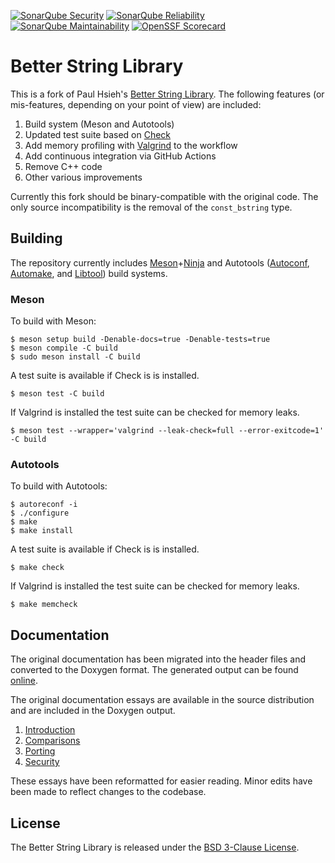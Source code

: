 [![SonarQube Security](https://sonarcloud.io/api/project_badges/measure?project=msteinert_bstring&metric=security_rating)](https://sonarcloud.io/project/overview?id=msteinert_bstring)
[![SonarQube Reliability](https://sonarcloud.io/api/project_badges/measure?project=msteinert_bstring&metric=reliability_rating)](https://sonarcloud.io/project/overview?id=msteinert_bstring)
[![SonarQube Maintainability](https://sonarcloud.io/api/project_badges/measure?project=msteinert_bstring&metric=sqale_rating)](https://sonarcloud.io/project/overview?id=msteinert_bstring)
[![OpenSSF Scorecard](https://img.shields.io/ossf-scorecard/github.com/msteinert/bstring?label=openssf+scorecard&style=flat)](https://scorecard.dev/viewer/?uri=github.com/msteinert/bstring)

# Better String Library

This is a fork of Paul Hsieh's [Better String Library][]. The following
features (or mis-features, depending on your point of view) are included:

1. Build system (Meson and Autotools)
2. Updated test suite based on [Check][]
3. Add memory profiling with [Valgrind][] to the workflow
4. Add continuous integration via GitHub Actions
5. Remove C++ code
6. Other various improvements

Currently this fork should be binary-compatible with the original code. The
only source incompatibility is the removal of the `const_bstring` type.

[Better String Library]: http://bstring.sourceforge.net/
[Check]: https://github.com/libcheck/check
[Valgrind]: http://valgrind.org/

## Building

The repository currently includes [Meson][]+[Ninja][] and Autotools ([Autoconf][],
[Automake][], and [Libtool][]) build systems.

[Meson]: https://mesonbuild.com/
[Ninja]: https://ninja-build.org/
[Autoconf]: https://www.gnu.org/software/autoconf/
[Automake]: https://www.gnu.org/software/automake/
[Libtool]: https://www.gnu.org/software/libtool/

### Meson

To build with Meson:

    $ meson setup build -Denable-docs=true -Denable-tests=true
    $ meson compile -C build
    $ sudo meson install -C build

A test suite is available if Check is is installed.

    $ meson test -C build

If Valgrind is installed the test suite can be checked for memory leaks.

    $ meson test --wrapper='valgrind --leak-check=full --error-exitcode=1' -C build

### Autotools

To build with Autotools:

    $ autoreconf -i
    $ ./configure
    $ make
    $ make install

A test suite is available if Check is is installed.

    $ make check

If Valgrind is installed the test suite can be checked for memory leaks.

    $ make memcheck

## Documentation

The original documentation has been migrated into the header files and
converted to the Doxygen format. The generated output can be found
[online][].

The original documentation essays are available in the source distribution
and are included in the Doxygen output.

1. [Introduction](doc/introduction.md)
2. [Comparisons](doc/comparisons.md)
3. [Porting](doc/porting.md)
4. [Security](doc/security.md)

These essays have been reformatted for easier reading. Minor edits have been
made to reflect changes to the codebase.

[online]: http://mike.steinert.ca/bstring/doc/

## License

The Better String Library is released under the [BSD 3-Clause License][].

[BSD 3-Clause License]: http://opensource.org/licenses/BSD-3-Clause
